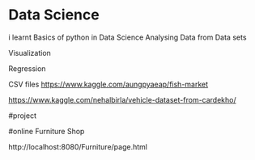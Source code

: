# Data Science
i learnt Basics of python in Data Science
Analysing Data from Data sets

Visualization

Regression

CSV files
https://www.kaggle.com/aungpyaeap/fish-market



https://www.kaggle.com/nehalbirla/vehicle-dataset-from-cardekho/

#project


#online Furniture Shop

http://localhost:8080/Furniture/page.html
